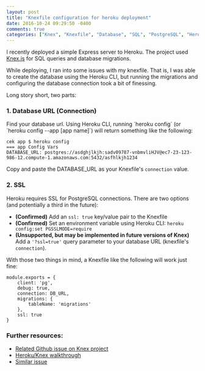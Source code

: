 ```yaml
---
layout: post
title: "Knexfile configuration for heroku deployment"
date: 2016-10-24 09:29:50 -0400
comments: true
categories: ["Knex", "Knexfile", "Database", "SQL", "PostgreSQL", "Heroku", "Deployments", "HTTP", "SSL"]
---
```

I recently deployed a simple Express server to Heroku. The project used [Knex.js](http://knexjs.org/) for SQL queries and database migrations. 

While deploying, I ran into some issues with my knexfile. That is, I was able to create the database using the Heroku CLI, but running the migrations and configuring the database connection took a bit of finessing.

Long story short, two parts:

<h3>1. Database URL (Connection)</h3>
Find your database url. Using Heroku CLI, running `heroku config` (or `heroku config --app [app name]`) will return something like the following:

```
cek app $ heroku config
=== app Config Vars
DATABASE_URL: postgres://asdghjlkjh:sadv09787-vnbmvliHJV@ec7-23-123-986-12.compute-1.amazonaws.com:5432/asfhlkjh1234
```

Copy and paste the DATABASE_URL as your Knexfile's `connection` value.

<h3>2. SSL</h3>

Heroku requires SSL for PostgreSQL connections. There are two options (and potentially a third in the future):

 - **(Confirmed)** Add an `ssl: true` key/value pair to the Knexfile
 - **(Confirmed)** Set an environment variable using Heroku CLI: `heroku config:set PGSSLMODE=require`
 - **(Unsupported, but may be implemented in future versions of Knex)** Add a `'?ssl=true'` query parameter to your database URL (knexfile's `connection`).

With those two things in mind, a Knexfile like the following will work just fine:

```
module.exports = {
    client: 'pg',
    debug: true,
    connection: DB_URL,
    migrations: {
        tableName: 'migrations'
    },
    ssl: true
}
```

<h3>Further resources:</h3>

 - [Related Github issue on Knex project](https://github.com/tgriesser/knex/issues/239#issuecomment-42278076)
 - [Heroku/Knex walkthrough](https://github.com/HalahRaadSalih/deploy-to-heroku-with-db)
 - [Similar issue](http://jakehp.github.io/2015/07/10/Knex-Postgres-Heroku/)